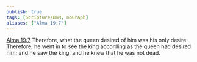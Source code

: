 ```yaml
---
publish: true
tags: [Scripture/BoM, noGraph]
aliases: ["Alma 19:7"]
---
```

[Alma 19:7](https://churchofjesuschrist.org/study/scriptures/bofm/alma/19?lang=eng&id=p7#p7) Therefore, what the queen desired of him was his only desire. Therefore, he went in to see the king according as the queen had desired him; and he saw the king, and he knew that he was not dead.
